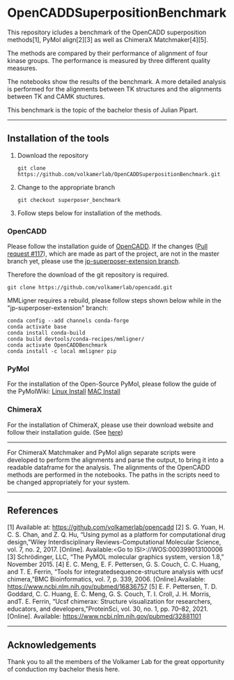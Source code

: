 # OpenCADDSuperpositionBenchmark
This repository icludes a benchmark of the OpenCADD superposition methods[1], PyMol align[2][3] as well as ChimeraX Matchmaker[4][5].

The methods are compared by their performance of alignment of four kinase groups.
The performance is measured by three different quality measures.

The notebooks show the results of the benchmark.
A more detailed analysis is performed for the alignments between TK structures and the alignments between TK and CAMK stuctures. 

This benchmark is the topic of the bachelor thesis of Julian Pipart. 

___
## Installation of the tools

1. Download the repository
    ```
    git clone https://github.com/volkamerlab/OpenCADDSuperpositionBenchmark.git
    ```
2. Change to the appropriate branch
    ```
    git checkout superposer_benchmark
    ```
3. Follow steps below for installation of the methods.
### OpenCADD
Please follow the installation guide of [OpenCADD](https://opencadd.readthedocs.io/en/latest/installing.html). If the changes ([Pull request #117](https://github.com/volkamerlab/opencadd/pull/117)), which are made as part of the project, are not in the master branch yet, please use the [jp-superposer-extension branch](https://github.com/volkamerlab/opencadd/tree/jp-superposer-extension).

Therefore the download of the git repository is required.
```
git clone https://github.com/volkamerlab/opencadd.git
```
MMLigner requires a rebuild, please follow steps shown below while in the "jp-superposer-extension" branch:
```
conda config --add channels conda-forge 
conda activate base
conda install conda-build
conda build devtools/conda-recipes/mmligner/
conda activate OpenCADDBenchmark
conda install -c local mmligner pip
```


### PyMol
For the installation of the Open-Source PyMol, please follow the guide of the PyMolWiki:
[Linux Install](https://pymolwiki.org/index.php/Linux_Install)
[MAC Install](https://pymolwiki.org/index.php/MAC_Install)

### ChimeraX
For the installation of ChimeraX, please use their download website and follow their installation guide. (See [here](https://www.cgl.ucsf.edu/chimerax/))

___
For ChimeraX Matchmaker and PyMol align separate scripts were developed to perform the alignments and parse the output, to bring it into a readable dataframe for the analysis.
The alignments of the OpenCADD methods are performed in the notebooks.
The paths in the scripts need to be changed appropriately for your system.
___
## References
[1] Available at: https://github.com/volkamerlab/opencadd
[2] S. G. Yuan, H. C. S. Chan, and Z. Q. Hu, “Using pymol as a platform for computational drug design,”Wiley Interdisciplinary Reviews-Computational Molecular Science, vol. 7, no. 2, 2017. [Online]. Available:$<$Go to ISI$>$$:$//WOS:000399013100006
[3] Schrödinger, LLC, “The PyMOL molecular graphics system, version 1.8,” November 2015.
[4] E. C. Meng, E. F. Pettersen, G. S. Couch, C. C. Huang, and T. E. Ferrin, “Tools for integratedsequence-structure analysis with ucsf chimera,”BMC Bioinformatics, vol. 7, p. 339, 2006. [Online].Available:  https://www.ncbi.nlm.nih.gov/pubmed/16836757
[5]  E. F. Pettersen, T. D. Goddard, C. C. Huang, E. C. Meng, G. S. Couch, T. I. Croll, J. H. Morris, andT. E. Ferrin, “Ucsf chimerax:  Structure visualization for researchers, educators, and developers,”ProteinSci, vol. 30, no. 1, pp. 70–82, 2021. [Online]. Available:  https://www.ncbi.nlm.nih.gov/pubmed/32881101

___
## Acknowledgements
Thank you to all the members of the Volkamer Lab for the great opportunity of conduction my bachelor thesis here.
